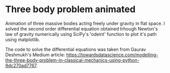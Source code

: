 # Three body problem animated

Animation of three massive bodies acting freely under gravity in flat space. I solved the second order differential equation obtained trhough Newton's law of gravity numerically using SciPy's 'odeint' function to plot it's path using matplotlib. 

The code to solve the differential equations was taken from Gaurav Deshmukh's Medium article: https://towardsdatascience.com/modelling-the-three-body-problem-in-classical-mechanics-using-python-9dc270ad7767.

